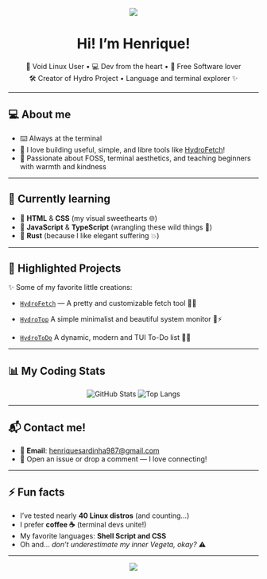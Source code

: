 
<p align="center">
  <img src="https://capsule-render.vercel.app/api?type=waving&color=50FA7B&height=200&section=header&text=Henriquehnnm&fontSize=40&fontColor=F8F8F2" />
</p>

<h1 align="center">Hi! I’m Henrique!</h1>
<p align="center">
  🐧 Void Linux User • 💻 Dev from the heart • 💙 Free Software lover <br/>
  🛠 Creator of Hydro Project • Language and terminal explorer ✨
</p>

---

## 💻 About me

- ⌨️ Always at the terminal
- 🔧 I love building useful, simple, and libre tools like [HydroFetch](https://github.com/Henriquehnnm/HydroFetch)!
- 🚀 Passionate about FOSS, terminal aesthetics, and teaching beginners with warmth and kindness

---

## 🌱 Currently learning

- 🎨 **HTML** & **CSS** (my visual sweethearts 🌐)
- 🧠 **JavaScript** & **TypeScript** (wrangling these wild things 🤯)
- 🦀 **Rust** (because I like elegant suffering 💥)

---

## 🚀 Highlighted Projects

✨ Some of my favorite little creations:

- [`HydroFetch`](https://github.com/Henriquehnnm/HydroFetch) — A pretty and customizable fetch tool 🐚💙  

- [`HydroTop`](https://github.com/Henriquehnnm/HydroTop) A simple minimalist and beautiful system monitor 🐍⚡

- [`HydroToDo`](https://github.com/Henriquehnnm/HydroToDo) A dynamic, modern and TUI To-Do list 🐍📃

---

## 📊 My Coding Stats

<p align="center">
  <img src="https://github-readme-stats.vercel.app/api?username=Henriquehnnm&show_icons=true&theme=rose_pine&hide=issues&count_private=true" alt="GitHub Stats"/>
  <img src="https://github-readme-stats.vercel.app/api/top-langs/?username=Henriquehnnm&layout=compact&theme=rose_pine" alt="Top Langs"/>
</p>

---

## 📬 Contact me!

- 📧 **Email**: henriquesardinha987@gmail.com  
- 💬 Open an issue or drop a comment — I love connecting!

---

## ⚡ Fun facts

- I’ve tested nearly **40 Linux distros** (and counting...)
- I prefer **coffee ☕** (terminal devs unite!)
- My favorite languages: **Shell Script and CSS**    
- Oh and... *don’t underestimate my inner Vegeta, okay?*  ⚠️

---

<p align="center">
  <img src="https://capsule-render.vercel.app/api?type=waving&color=50FA7B&height=120&section=footer"/>
</p>
